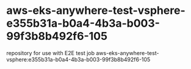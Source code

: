 # aws-eks-anywhere-test-vsphere-e355b31a-b0a4-4b3a-b003-99f3b8b492f6-105
repository for use with E2E test job aws-eks-anywhere-test-vsphere:e355b31a-b0a4-4b3a-b003-99f3b8b492f6-105
